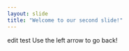 ```yaml
---
layout: slide
title: "Welcome to our second slide!"
---
```

edit test
Use the left arrow to go back!
